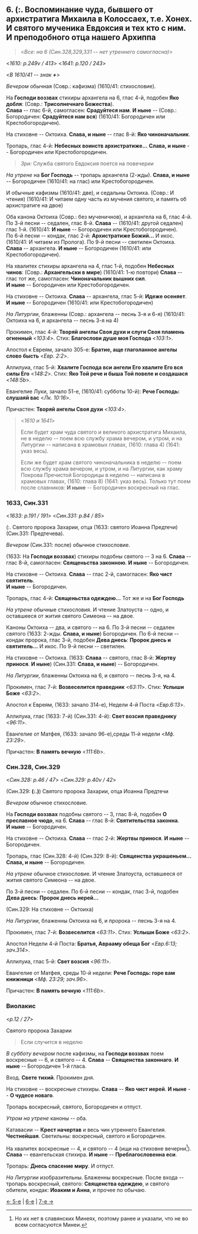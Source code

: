 
## 6. (:. Воспоминание чуда, бывшего от архистратига Михаила в Колоссаех, т.е. Хонех. И святого мученика Евдоксия и тех кто с ним. И преподобного отца нашего Архиппа

> <*Все: на 6 (Син.328,329,331 -- нет утреннего самогласна)*>

<*1610: p.249v / 413*>
<*1641: p.120 / 243*>

<*В 1610/41 -- знак **+***>

*Вечером* обычная (Совр.: кафизма) (1610/41: стихословие).

На **Господи воззвах** стихиры архангела на 6, глас 4-й, подобен **Яко добля**:
(Совр.: **Трисолнечнаго Божества**).  
**Слава** -- глас 6-й, самогласен: **Срадуйтеся нам**. 
**И ныне** -- (Совр.: Богородичен: **Срадуйтеся нам вся**) (1610/41: Богородичен или Крестобогородичен). 

На стиховне -- Октоиха.
**Слава, и ныне** -- глас 8-й: **Яко чиноначальник**.

Тропарь, глас 4-й: **Небесных воинств архистратиже...**
**Слава, и ныне** -- Богородичен или Крестобогородичен.

> *Зри:* Служба святого Евдоксия поется на повечерии

*На утрене* на **Бог Господь** -- тропарь архангела (2-жды). 
**Слава, и ныне** -- Богородичен (1610/41: на глас) или Крестобогородичен. 

И обычные кафизмы (1610/41: две), и седальны Октоиха.
(Совр.: И чтения)
(1610/41: И читаем одну часть из мучения святого, и память об архистратиге на двое)

Оба канона Октоиха (Совр.: без мученичнов), и архангела на 6, глас 4-й. 
По 3-й песни -- седален, глас 8-й. **Слава** -- (1610/41: другой седален) глас 1-й.
(1610/41: **И ныне** -- Богородичен или Крестобогородичен).  
По 6-й песни -- кондак, глас 2-й: **Архистратиже Божий...** 
И икос. (1610/41: И читаем из Пролога). 
По 9-й песни -- светилен Октоиха. **Слава** -- архангела. 
**И ныне** -- Богородичен (1610/41: или Крестобогородичен). 

На хвалитех стихиры архангела на 4, глас 1-й, подобен **Небесных чинов**:
(Совр.: **Архангельски в мире**)
(1610/41: 1-ю повтори)
**Слава** -- глас тот же, самогласен: **Чиноначальник вышних сил**.  
**И ныне** -- Богородичен или Крестобогородичен. 

На стиховне -- Октоиха.
**Слава** -- архангела, глас 5-й: **Идеже осеняет**.
**И ныне** -- Богородичен (1610/41: или Крестобогородичен)

*На Литургии*, блаженны
(Совр.: архангела -- песнь 3-я и 6-я)
(1610/41: Октоиха на 6, и архангела -- песнь 3-я на 4)

Прокимен, глас 4-й: **Творяй ангелы Своя духи и слуги Своя пламень огненный** <*103:4*>.
Стих: **Благослови душе моя Господа** <*103:1*>.

Апостол к Евреям, зачало 305-е: **Братие, аще глаголанное ангелы слово бысть** <*Евр. 2:2*>. 

Аллилуиа, глас 5-й: **Хвалите Господа вси ангели Его хвалите Его вся силы Его** <*148:2*>. 
Стих: **Яко Той рече и быша Той повеле и создашася** <*148:5b*>.

Евангелие Луки, зачало 51-е, (1610/41: субботы 10-й): **Рече Господь: слушаяй вас** <*Лк. 10:16*>.

Причастен: **Творяй ангелы Своя духи** <*103:4*>.

> <*1610 и 1641*> 
>  
> Если будет храм чуда святого и великого архистратига Михаила, не в неделю -- поем всю службу храма 
> вечером, и утром, и на Литургии -- написана в храмовых главах, (1610: глава 4) (1641: указ весь). 
>  
> Если же будет храм святого чиноначальника в неделю -- поем всю службу храма вечером, и утром, 
> и на Литургии, как храму Покрова Пречистой Богородицы в неделю -- написана в храмовых главах, (1610: глава 8) (1641: указ весь). 
> Только тут поем после славников: **И ныне** -- Богородичен воскресный на глас.











### 1633, Син.331

<*1633: p.191 / 191*>
<*Син.331: p.84 / 85*>

(:. Святого пророка Захарии, отца (1633: святого Иоанна Предтечи) (Син.331: Предтечева). 

*Вечером* (Син.331: после) обычное стихословие.

(1633: На **Господи воззвах**) стихиры подобны святого -- 3 на 6.
**Слава** -- глас 8-й, самогласен: **Священьства законною**.
**И ныне** -- Богородичен.

На стиховне -- Октоиха.
**Слава** -- глас 2-й, самогласен: **Яко чист святитель**.  
**И ныне** -- Богородичен.

Тропарь, глас 4-й: **Священьства одеждею...** 
Тот же и на **Бог Господь**

*На утрене* обычные стихословия.
И чтение Златоуста -- одно, и оставшееся от жития святого Симеона -- на двое.

Каноны Октоиха -- два, и святого -- на 6.
По 3-й песни -- седален святого (1633: 2-жды. **Слава, и ныне**) Богородичен.
По 6-й песни -- кондак пророка, глас 3-й, подобен **Дева днесь**: **Пророк днесь и святитель...** И икос.
По 9-й песни -- светилен.

На стиховне -- Октоиха.
(1633: **Слава** -- святого, глас 8-й: **Жертву принося**. **И ныне**)
(Син.331: **Слава, и ныне**) -- Богородичен.

*На Литургии*, блаженны Октоиха на 6, и святого -- песнь 3-я, на 4. 

Прокимен, глас 7-й: **Возвеселится праведник** <*63:11*>.
Стих: **Услыши Боже** <*63:2*>.

Апостол к Евреям, (1633: зачало 314-е), Недели 4-й Поста <*Евр.6:13*>.

Аллилуиа, глас (1633: 7-й) (Син.331: 4-й): **Свет возсия праведнику** <*96:11*>.

Евангелие от Матфея, (1633: зачало 96-е),среды 11-й недели <*Мф. 23:29*>.

Причастен: **В память вечную** <*111:6b*>.

### Син.328, Син.329

<*Син.328: p.46 / 47*>
<*Син.329: p.40v / 42*>

(Син.329: **(:.)**) Святого пророка Захарии, отца Иоанна Предтечи

*Вечером* обычное стихословие.

На **Господи воззвах** подобны святого -- 3, глас 8-й, подобен **О преславное чюдо**, на 6. 
**Слава** -- глас 8-й: **Святительства законна**.  
**И ныне** -- Богородичен.

На стиховне -- Октоиха. 
**Слава** -- глас 2-й: **Жертвы принося**. 
**И ныне** -- Богородичен. 

Тропарь, глас (Син.328: 4-й) (Син.329: 8-й): **Священства украшеньем...**
**Слава, и ныне** -- Богородичен.

*На утрене* обычное стихословие.
И чтение Златоуста, оставшееся от жития святого Симеона -- на двое.

По 3-й песни -- седален. 
По 6-й песни -- кондак, глас 3-й, подобен **Дева днесь**: **Пророк днесь иерей...**

(Син.329: На стиховне -- Октоиха)

*На Литургии*, блаженны Октоиха на 6, и пророка -- песнь 3-я на 4. 

Прокимен, глас 7-й: **Возвеселится** <*63:11*>.
Стих: **Услыши Боже** <*63:2*>.

Апостол Недели 4-й Поста: **Братья, Аврааму обеща Бог** <*Евр.6:13; зач.314*>.

Аллилуиа, глас 5-й: **Свет возсия** <*96:11*>.

Евангелие от Матфея, среды 10-й недели: **Рече Господь: горе вам книжници** <*Мф. 23:29; зач.96*>.

Причастен: **В память вечную** <*111:6b*>.

### Виолакис

<*p.12 / 27*>

Святого пророка Захарии

> Если случится в неделю

*В субботу вечером* после кафизмы,
на **Господи воззвах** поем воскресные -- 6, и святого -- 4.
**Слава** -- **Священства законнаго**.
**И ныне** -- Богородичен 1-й гласа.

Вход. **Свете тихий**. Прокимен дня. 

На стиховне -- воскресные стихиры.
**Слава** -- **Яко чист иерей**.
**И ныне** -- **О чудесе новаго**.

Тропарь воскресный, святого, Богородичен и отпуст.

*Утром на утрене* каноны -- оба.

Катавасии -- **Крест начертав** и весь чин утреннего Евангелия. **Честнейшая**.
Светильны: воскресный, святого и Богородичен.

На хвалитех воскресные -- 4, и святого -- 4 (ищи на стиховне вечерни[^1]).
**Слава** -- евангельская стихира.
**И ныне** -- **Преблагословенна еси**.

Тропарь: **Днесь спасение миру**. И отпуст.

*На Литургии* изобразительны. Блаженны воскресные.
После входа -- тропарь воскресный, святого: **Священства одеждею**, и святого обители,
кондак: **Иоаким и Анна**, и прочее по обычаю.

[^1]: Но их нет в славянских Минеях, поэтому ранее и указали, что не во всем согласуются Минеи.

[← 5-е](09_05_SAB.ru.md) | [6-е](README.md#6-й) | [7-е →](09_07_SAB.ru.md)

